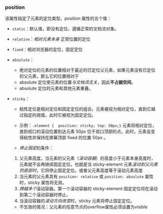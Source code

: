 ### position 
  该属性指定了元素的定位类型。position 属性的五个值：
   * `static`：默认值，即没有定位，遵循正常的文档流对象。
   * `relative`：*相对元素本身* 正常位置的定位
   * `fixed`：相对浏览器的定位，固定定位
   * `absolute`： 
     - 绝对定位的元素的位置相对于最近的已定位父元素，如果元素没有已定位的父元素，那么它的位置相对于<html>  
     - absolute 定位使元素的位置*与文档流无关*，因此**不占据空间**。
     - absolute 定位的元素和其他元素重叠。
   * `sticky`：
     - 粘性定位是相对定位和固定定位的组合。元素被视为相对定位，直到它越过指定的阈值，此时它被视为固定定位。
     - 示例：`.element {  position: sticky; top: 50px;}` 元素将相对定位，直到视口的滚动位置到达元素 50px 位于视口顶部的点。此时，元素会变得粘性并保持在屏幕顶部 fixed 的位置 50px 。

     - *停止固定*的条件：
      1. 父元素高度。当元素的父元素（*滚动容器*）的高度小于元素本身高度时，元素就不会再继续固定定位。也就是当 sticky-element 元素*滚动到父元素的底部时*，它将停止固定定位。或者父元素高度等于滚动元素高度
      2. 当元素的父元素具有 `position: relative` 或 `position: absolute` 属性时，sticky 属性将无效。
      3. *跨越多个*滚动容器。第一个滚动容器的 sticky-element 固定定位将在滚动到第二个滚动容器时停止。
      4. 当滚动容器的*滚动方向改变*时，sticky 元素将停止固定定位。
     
     - 不生效的情况：父元素的任意节点的overflow属性必须设置为visible 
